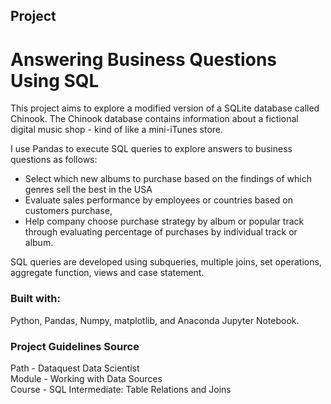 ## Project
# Answering Business Questions Using SQL

This project aims to explore a modified version of a SQLite database called Chinook. The Chinook database contains information about a fictional digital music shop - kind of like a mini-iTunes store.

I use Pandas to execute SQL queries to explore answers to business questions as follows:
- Select which new albums to purchase based on the findings of which genres sell the best in the USA
- Evaluate sales performance by employees or countries based on customers purchase,
- Help company choose purchase strategy by album or popular track through evaluating percentage of purchases by individual track or album.

SQL queries are developed using subqueries, multiple joins, set operations, aggregate function, views and case statement.



### Built with:

Python, Pandas, Numpy, matplotlib, and Anaconda Jupyter Notebook.


### Project Guidelines Source

 Path - Dataquest Data Scientist\
 Module - Working with Data Sources\
 Course - SQL Intermediate: Table Relations and Joins